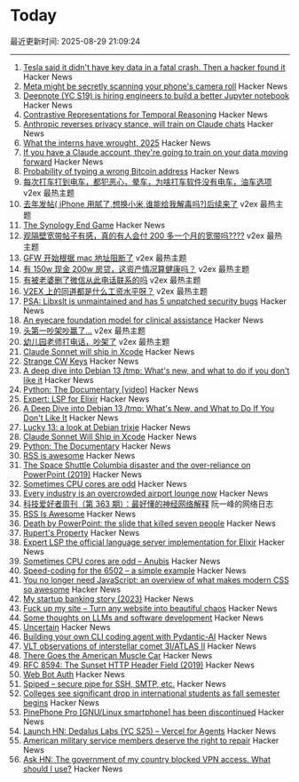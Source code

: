 # Today

最近更新时间: 2025-08-29 21:09:24

--- 
1. [Tesla said it didn't have key data in a fatal crash. Then a hacker found it](https://www.washingtonpost.com/technology/2025/08/29/tesla-autopilot-crashes-evidence-testimony-wrongful-death/) Hacker News
2. [Meta might be secretly scanning your phone's camera roll](https://www.zdnet.com/article/meta-might-be-secretly-scanning-your-phones-camera-roll-how-to-check-and-turn-it-off/) Hacker News
3. [Deepnote (YC S19) is hiring engineers to build a better Jupyter notebook](https://deepnote.com/join-us) Hacker News
4. [Contrastive Representations for Temporal Reasoning](https://princeton-rl.github.io/CRTR/) Hacker News
5. [Anthropic reverses privacy stance, will train on Claude chats](https://www.perplexity.ai/page/anthropic-reverses-privacy-sta-xH4KWU9nS3KH4Aj9F12dvQ) Hacker News
6. [What the interns have wrought, 2025](https://blog.janestreet.com/wrought-2025/) Hacker News
7. [If you have a Claude account, they're going to train on your data moving forward](https://old.reddit.com/r/LocalLLaMA/comments/1n2ubjx/if_you_have_a_claude_personal_account_they_are/) Hacker News
8. [Probability of typing a wrong Bitcoin address](https://www.johndcook.com/blog/2025/08/28/wrong-address/) Hacker News
9. [每次打车打到电车，都犯恶心，晕车，为啥打车软件没有电车，油车选项](https://www.v2ex.com/t/1155720) v2ex 最热主题
10. [去年发帖( iPhone 用腻了,想换小米,谁能给我解毒吗?)后续来了](https://www.v2ex.com/t/1155719) v2ex 最热主题
11. [The Synology End Game](https://lowendbox.com/blog/they-used-to-be-good-but-now-theyve-turned-to-evil-the-synology-end-game/) Hacker News
12. [观隔壁宽带帖子有感，真的有人会付 200 多一个月的宽带吗????](https://www.v2ex.com/t/1155739) v2ex 最热主题
13. [GFW 开始根据 mac 地址阻断了](https://www.v2ex.com/t/1155738) v2ex 最热主题
14. [有 150w 现金 200w 房贷，这资产情况算健康吗？](https://www.v2ex.com/t/1155721) v2ex 最热主题
15. [有被老婆删了微信从此电话联系的吗](https://www.v2ex.com/t/1155715) v2ex 最热主题
16. [V2EX 上的同道都是什么工资水平呀？](https://www.v2ex.com/t/1155706) v2ex 最热主题
17. [PSA: Libxslt is unmaintained and has 5 unpatched security bugs](https://vuxml.freebsd.org/freebsd/b0a3466f-5efc-11f0-ae84-99047d0a6bcc.html) Hacker News
18. [An eyecare foundation model for clinical assistance](https://www.nature.com/articles/s41591-025-03900-7) Hacker News
19. [头第一吵架吵赢了...](https://www.v2ex.com/t/1155712) v2ex 最热主题
20. [幼儿园老师打电话，吵架了](https://www.v2ex.com/t/1155696) v2ex 最热主题
21. [Claude Sonnet will ship in Xcode](https://developer.apple.com/documentation/xcode-release-notes/xcode-26-release-notes) Hacker News
22. [Strange CW Keys](https://sites.google.com/site/oh6dccw/strangecwkeys) Hacker News
23. [A deep dive into Debian 13 /tmp: What's new, and what to do if you don't like it](https://lowendbox.com/blog/a-deep-dive-into-debian-13s-tmp-whats-new-and-what-to-do-if-you-dont-like-it/) Hacker News
24. [Python: The Documentary [video]](https://www.youtube.com/watch?v=GfH4QL4VqJ0) Hacker News
25. [Expert: LSP for Elixir](https://github.com/elixir-lang/expert) Hacker News
26. [A Deep Dive into Debian 13 /tmp: What's New, and What to Do If You Don't Like It](https://lowendbox.com/blog/a-deep-dive-into-debian-13s-tmp-whats-new-and-what-to-do-if-you-dont-like-it/) Hacker News
27. [Lucky 13: a look at Debian trixie](https://lwn.net/Articles/1033474/) Hacker News
28. [Claude Sonnet Will Ship in Xcode](https://developer.apple.com/documentation/xcode-release-notes/xcode-26-release-notes) Hacker News
29. [Python: The Documentary](https://lwn.net/Articles/1035537/) Hacker News
30. [RSS is awesome](https://evanverma.com/rss-is-awesome) Hacker News
31. [The Space Shuttle Columbia disaster and the over-reliance on PowerPoint (2019)](https://mcdreeamiemusings.com/blog/2019/4/13/gsux1h6bnt8lqjd7w2t2mtvfg81uhx) Hacker News
32. [Sometimes CPU cores are odd](https://anubis.techaro.lol/blog/2025/cpu-core-odd/) Hacker News
33. [Every industry is an overcrowded airport lounge now](https://quoththeraven.substack.com/p/every-industry-is-an-overcrowded) Hacker News
34. [科技爱好者周刊（第 363 期）：最好懂的神经网络解释](http://www.ruanyifeng.com/blog/2025/08/weekly-issue-363.html) 阮一峰的网络日志
35. [RSS Is Awesome](https://evanverma.com/rss-is-awesome) Hacker News
36. [Death by PowerPoint: the slide that killed seven people](https://mcdreeamiemusings.com/blog/2019/4/13/gsux1h6bnt8lqjd7w2t2mtvfg81uhx) Hacker News
37. [Rupert's Property](https://johncarlosbaez.wordpress.com/2025/08/28/a-polyhedron-without-ruperts-property/) Hacker News
38. [Expert LSP the official language server implementation for Elixir](https://github.com/elixir-lang/expert) Hacker News
39. [Sometimes CPU cores are odd – Anubis](https://anubis.techaro.lol/blog/2025/cpu-core-odd/) Hacker News
40. [Speed-coding for the 6502 – a simple example](https://www.colino.net/wordpress/en/archives/2025/08/28/speed-coding-for-the-6502-a-simple-example/) Hacker News
41. [You no longer need JavaScript: an overview of what makes modern CSS so awesome](https://lyra.horse/blog/2025/08/you-dont-need-js/) Hacker News
42. [My startup banking story (2023)](https://mitchellh.com/writing/my-startup-banking-story) Hacker News
43. [Fuck up my site – Turn any website into beautiful chaos](https://www.fuckupmysite.com/?url=https%3A%2F%2Fnews.ycombinator.com&torchCursor=true&comicSans=true&fakeCursors=true&peskyFly=true) Hacker News
44. [Some thoughts on LLMs and software development](https://martinfowler.com/articles/202508-ai-thoughts.html) Hacker News
45. [Uncertain<T>](https://nshipster.com/uncertainty/) Hacker News
46. [Building your own CLI coding agent with Pydantic-AI](https://martinfowler.com/articles/build-own-coding-agent.html) Hacker News
47. [VLT observations of interstellar comet 3I/ATLAS II](https://arxiv.org/abs/2508.18382) Hacker News
48. [There Goes the American Muscle Car](https://thedispatch.com/article/dodge-challenger-muscle-cars/) Hacker News
49. [RFC 8594: The Sunset HTTP Header Field (2019)](https://datatracker.ietf.org/doc/html/rfc8594) Hacker News
50. [Web Bot Auth](https://developers.cloudflare.com/bots/reference/bot-verification/web-bot-auth/) Hacker News
51. [Spiped – secure pipe for SSH, SMTP, etc.](https://www.tarsnap.com/spiped.html) Hacker News
52. [Colleges see significant drop in international students as fall semester begins](https://text.npr.org/nx-s1-5498669) Hacker News
53. [PinePhone Pro [GNU/Linux smartphone] has been discontinued](https://social.treehouse.systems/@pine64/115027515081143369) Hacker News
54. [Launch HN: Dedalus Labs (YC S25) – Vercel for Agents](https://news.ycombinator.com/item?id=45054040) Hacker News
55. [American military service members deserve the right to repair](https://www.militarytimes.com/opinion/2025/07/11/why-service-members-deserve-the-right-to-repair/) Hacker News
56. [Ask HN: The government of my country blocked VPN access. What should I use?](https://news.ycombinator.com/item?id=45054260) Hacker News

